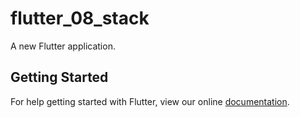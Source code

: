 # flutter_08_stack

A new Flutter application.

## Getting Started

For help getting started with Flutter, view our online
[documentation](https://flutter.io/).
